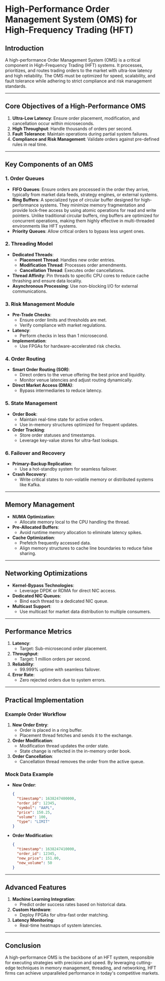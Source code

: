 # High-Performance Order Management System (OMS) for High-Frequency Trading (HFT)

## **Introduction**
A high-performance Order Management System (OMS) is a critical component in High-Frequency Trading (HFT) systems. It processes, prioritizes, and routes trading orders to the market with ultra-low latency and high reliability. The OMS must be optimized for speed, scalability, and fault tolerance while adhering to strict compliance and risk management standards.

---

## **Core Objectives of a High-Performance OMS**
1. **Ultra-Low Latency**: Ensure order placement, modification, and cancellation occur within microseconds.
2. **High Throughput**: Handle thousands of orders per second.
3. **Fault Tolerance**: Maintain operations during partial system failures.
4. **Compliance and Risk Management**: Validate orders against pre-defined rules in real time.

---

## **Key Components of an OMS**

### **1. Order Queues**
- **FIFO Queues**: Ensure orders are processed in the order they arrive, typically from market data feeds, strategy engines, or external systems.
- **Ring Buffers**: A specialized type of circular buffer designed for high-performance systems. They minimize memory fragmentation and provide lock-free access by using atomic operations for read and write pointers. Unlike traditional circular buffers, ring buffers are optimized for concurrent operations, making them highly effective in multi-threaded environments like HFT systems.
- **Priority Queues**: Allow critical orders to bypass less urgent ones.

### **2. Threading Model**
- **Dedicated Threads**:
  - **Placement Thread**: Handles new order entries.
  - **Modification Thread**: Processes order amendments.
  - **Cancellation Thread**: Executes order cancellations.
- **Thread Affinity**: Pin threads to specific CPU cores to reduce cache thrashing and ensure data locality.
- **Asynchronous Processing**: Use non-blocking I/O for external communications.

### **3. Risk Management Module**
- **Pre-Trade Checks**:
  - Ensure order limits and thresholds are met.
  - Verify compliance with market regulations.
- **Latency**:
  - Perform checks in less than 1 microsecond.
- **Implementation**:
  - Use FPGAs for hardware-accelerated risk checks.

### **4. Order Routing**
- **Smart Order Routing (SOR)**:
  - Direct orders to the venue offering the best price and liquidity.
  - Monitor venue latencies and adjust routing dynamically.
- **Direct Market Access (DMA)**:
  - Bypass intermediaries to reduce latency.

### **5. State Management**
- **Order Book**:
  - Maintain real-time state for active orders.
  - Use in-memory structures optimized for frequent updates.
- **Order Tracking**:
  - Store order statuses and timestamps.
  - Leverage key-value stores for ultra-fast lookups.

### **6. Failover and Recovery**
- **Primary-Backup Replication**:
  - Use a hot-standby system for seamless failover.
- **Crash Recovery**:
  - Write critical states to non-volatile memory or distributed systems like Kafka.

---

## **Memory Management**
- **NUMA Optimization**:
  - Allocate memory local to the CPU handling the thread.
- **Pre-Allocated Buffers**:
  - Avoid runtime memory allocation to eliminate latency spikes.
- **Cache Optimization**:
  - Prefetch frequently accessed data.
  - Align memory structures to cache line boundaries to reduce false sharing.

---

## **Networking Optimizations**
- **Kernel-Bypass Technologies**:
  - Leverage DPDK or RDMA for direct NIC access.
- **Dedicated NIC Queues**:
  - Bind each thread to a dedicated NIC queue.
- **Multicast Support**:
  - Use multicast for market data distribution to multiple consumers.

---

## **Performance Metrics**
1. **Latency**:
   - Target: Sub-microsecond order placement.
2. **Throughput**:
   - Target: 1 million orders per second.
3. **Reliability**:
   - 99.999% uptime with seamless failover.
4. **Error Rate**:
   - Zero rejected orders due to system errors.

---

## **Practical Implementation**
### **Example Order Workflow**
1. **New Order Entry**:
   - Order is placed in a ring buffer.
   - Placement thread fetches and sends it to the exchange.
2. **Order Modification**:
   - Modification thread updates the order state.
   - State change is reflected in the in-memory order book.
3. **Order Cancellation**:
   - Cancellation thread removes the order from the active queue.

### **Mock Data Example**
- **New Order**:
  ```json
  {
    "timestamp": 1638247400000,
    "order_id": 12345,
    "symbol": "AAPL",
    "price": 150.25,
    "volume": 100,
    "type": "LIMIT"
  }
  ```
- **Order Modification**:
  ```json
  {
    "timestamp": 1638247410000,
    "order_id": 12345,
    "new_price": 151.00,
    "new_volume": 50
  }
  ```

---

## **Advanced Features**
1. **Machine Learning Integration**:
   - Predict order success rates based on historical data.
2. **Custom Hardware**:
   - Deploy FPGAs for ultra-fast order matching.
3. **Latency Monitoring**:
   - Real-time heatmaps of system latencies.

---

## **Conclusion**
A high-performance OMS is the backbone of an HFT system, responsible for executing strategies with precision and speed. By leveraging cutting-edge techniques in memory management, threading, and networking, HFT firms can achieve unparalleled performance in today's competitive markets.

